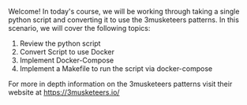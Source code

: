 Welcome! In today's course, we will be working through taking a single python script and converting it to use the 3musketeers patterns. In this scenario, we will cover the following topics:
1. Review the python script
2. Convert Script to use Docker
3. Implement Docker-Compose 
4. Implement a Makefile to run the script via docker-compose

For more in depth information on the 3musketeers patterns visit their website at https://3musketeers.io/
 